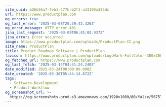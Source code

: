 ```yaml
---
site_uuid: b26b56a7-7eb1-477b-b2f1-a33190a336dc
url: https://www.productplan.com
og_errors: true
og_last_error: '2025-03-08T20:39:42.326Z'
og_error_message: HTTP error 401
jina_last_request: '2025-03-09T06:45:03.937Z'
jina_error: Error occurred
image: https://www.productplan.com/uploads/ProductPlan-CC.png
site_name: ProductPlan
title: Product Roadmap Software | ProductPlan
favicon: https://www.productplan.com/uploads/LogoMark-FullColor-300x300.png
og_fetched_url: https://www.productplan.com
og_last_fetch: '2025-03-14T04:41:24.240Z'
date_modified: 2025-03-24T00:00:00.000Z
date_created: '2025-03-30T05:44:14.872Z'
tags:
  - Software-Development
  - Product-Workflow
og_screenshot_url: >-
  https://og-screenshots-prod.s3.amazonaws.com/1920x1080/80/false/56757b5bb95067eb1a8c2cecd8590a4c3ef4f796e5666624b5f72f8a52080fd9.jpeg
---
```


